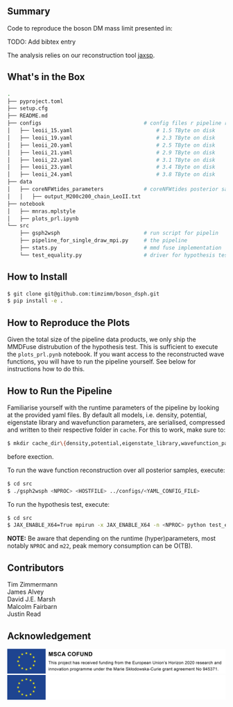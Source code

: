 ## Summary
Code to reproduce the boson DM mass limit presented in:

TODO: Add bibtex entry

The analysis relies on our reconstruction tool 
[jaxsp](https://github.com/james-alvey-42/jaxsp).

## What's in the Box
```bash
.
├── pyproject.toml
├── setup.cfg
├── README.md
├── configs                                 # config files r pipeline run
│   ├── leoii_15.yaml                           # 1.5 TByte on disk
│   ├── leoii_19.yaml                           # 2.3 TByte on disk
│   ├── leoii_20.yaml                           # 2.5 TByte on disk
│   ├── leoii_21.yaml                           # 2.9 TByte on disk
│   ├── leoii_22.yaml                           # 3.1 TByte on disk
│   ├── leoii_23.yaml                           # 3.4 TByte on disk
│   ├── leoii_24.yaml                           # 3.8 TByte on disk
├── data
│   ├── coreNFWtides_parameters             # coreNFWtides posterior samples 
│   │   ├── output_M200c200_chain_LeoII.txt
├── notebook
│   ├── mnras.mplstyle
│   ├── plots_prl.ipynb
└── src
    ├── gsph2wsph                           # run script for pipelin
    ├── pipeline_for_single_draw_mpi.py     # the pipeline
    ├── stats.py                            # mmd fuse implementation
    └── test_equality.py                    # driver for hypothesis test
```

## How to Install

```bash
$ git clone git@github.com:timzimm/boson_dsph.git
$ pip install -e .
```

## How to Reproduce the Plots
Given the total size of the pipeline data products, we only ship the MMDFuse
distrubution of the hypothesis test. This is sufficient to execute
the `plots_prl.pynb` notebook. If you want access to the reconstructed wave
functions, you will have to run the pipeline yourself. See below for
instructions how to do this.

## How to Run the Pipeline
Familiarise yourself with the runtime parameters of the pipeline by looking at
the provided yaml files. 
By default all models, i.e. density, potential, eigenstate library and
wavefunction parameters, are serialised, compressed and written to their
respective folder in `cache`. For this to work, make sure to:
```bash
$ mkdir cache_dir\{density,potential,eigenstate_library,wavefunction_params,mmd_fuse}
```
before exection.

To run the wave function reconstruction over all posterior samples, execute:
```bash
$ cd src 
$ ./gsph2wsph <NPROC> <HOSTFILE> ../configs/<YAML_CONFIG_FILE>
```

To run the hypothesis test, execute:
```bash
$ cd src 
$ JAX_ENABLE_X64=True mpirun -x JAX_ENABLE_X64 -n <NPROC> python test_equality.py ../configs/<YAML_CONFIG_FILE>
```

**NOTE:** Be aware that depending on the runtime (hyper)parameters, most notably
`NPROC` and `m22`, peak memory consumption can be O(TB).

## Contributors
Tim Zimmermann  
James Alvey  
David J.E. Marsh  
Malcolm Fairbarn  
Justin Read  

## Acknowledgement
![eu](https://github.com/timzimm/boson_dsph/blob/94c8984fca269edb8b5a47ca43b346f07e80e1cc/images/eu_acknowledgement_compsci_3.png#gh-light-mode-only)
![eu](https://github.com/timzimm/boson_dsph/blob/94c8984fca269edb8b5a47ca43b346f07e80e1cc/images/eu_acknowledgement_compsci_3_white.png#gh-dark-mode-only)
